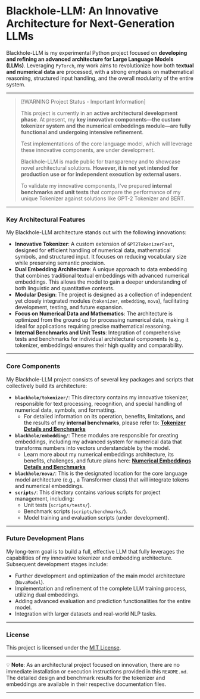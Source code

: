 # Blackhole-LLM: An Innovative Architecture for Next-Generation LLMs

Blackhole-LLM is my experimental Python project focused on **developing and refining an advanced architecture for Large Language Models (LLMs)**. Leveraging `PyTorch`, my work aims to revolutionize how both **textual and numerical data** are processed, with a strong emphasis on mathematical reasoning, structured input handling, and the overall modularity of the entire system.

-----

> [\!WARNING Project Status - Important Information]
>
>
> This project is currently in an **active architectural development phase**. At present, my **key innovative components—the custom tokenizer system and the numerical embeddings module—are fully functional and undergoing intensive refinement**.
>
> Test implementations of the core language model, which will leverage these innovative components, are under development.
>
> Blackhole-LLM is made public for transparency and to showcase novel architectural solutions. **However, it is not yet intended for production use or for independent execution by external users.**
>
> To validate my innovative components, I've prepared **internal benchmarks and unit tests** that compare the performance of my unique Tokenizer against solutions like GPT-2 Tokenizer and BERT.

-----

### Key Architectural Features

My Blackhole-LLM architecture stands out with the following innovations:

  * **Innovative Tokenizer**: A custom extension of `GPT2TokenizerFast`, designed for efficient handling of numerical data, mathematical symbols, and structured input. It focuses on reducing vocabulary size while preserving semantic precision.
  * **Dual Embedding Architecture**: A unique approach to data embedding that combines traditional textual embeddings with advanced numerical embeddings. This allows the model to gain a deeper understanding of both linguistic and quantitative contexts.
  * **Modular Design**: The project is designed as a collection of independent yet closely integrated modules (`tokenizer`, `embedding`, `nova`), facilitating development, testing, and future expansion.
  * **Focus on Numerical Data and Mathematics**: The architecture is optimized from the ground up for processing numerical data, making it ideal for applications requiring precise mathematical reasoning.
  * **Internal Benchmarks and Unit Tests**: Integration of comprehensive tests and benchmarks for individual architectural components (e.g., tokenizer, embeddings) ensures their high quality and comparability.

-----

### Core Components

My Blackhole-LLM project consists of several key packages and scripts that collectively build its architecture:

  * **`blackhole/tokenizer/`**: This directory contains my innovative tokenizer, responsible for text processing, recognition, and special handling of numerical data, symbols, and formatting.
      * For detailed information on its operation, benefits, limitations, and the results of my **internal benchmarks**, please refer to: **[Tokenizer Details and Benchmarks](https://www.google.com/search?q=Benchmark_Tokenizer.md)**
  * **`blackhole/embedding/`**: These modules are responsible for creating embeddings, including my advanced system for numerical data that transforms numbers into vectors understandable by the model.
      * Learn more about my numerical embeddings architecture, its benefits, challenges, and future plans here: **[Numerical Embeddings Details and Benchmarks](https://www.google.com/search?q=Benchmark_Embedding.md)**
  * **`blackhole/nova/`**: This is the designated location for the core language model architecture (e.g., a Transformer class) that will integrate tokens and numerical embeddings.
  * **`scripts/`**: This directory contains various scripts for project management, including:
      * Unit tests (`scripts/tests/`).
      * Benchmark scripts (`scripts/benchmarks/`).
      * Model training and evaluation scripts (under development).

-----

### Future Development Plans

My long-term goal is to build a full, effective LLM that fully leverages the capabilities of my innovative tokenizer and embedding architecture. Subsequent development stages include:

  * Further development and optimization of the main model architecture (`NovaModel`).
  * Implementation and refinement of the complete LLM training process, utilizing dual embeddings.
  * Adding advanced evaluation and prediction functionalities for the entire model.
  * Integration with larger datasets and real-world NLP tasks.

-----

### License

This project is licensed under the [MIT License](https://www.google.com/search?q=LICENSE).

-----

💡 **Note**: As an architectural project focused on innovation, there are no immediate installation or execution instructions provided in this `README.md`. The detailed design and benchmark results for the tokenizer and embeddings are available in their respective documentation files.

-----